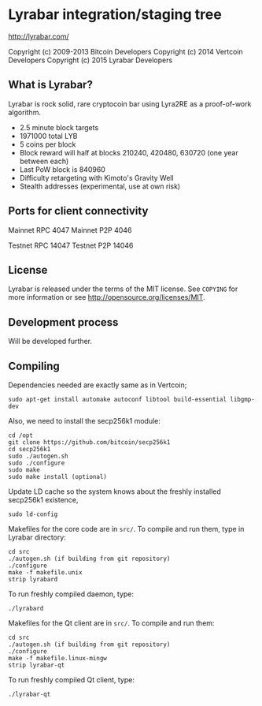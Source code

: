 Lyrabar integration/staging tree
================================

http://lyrabar.com/

Copyright (c) 2009-2013 Bitcoin Developers
Copyright (c) 2014 Vertcoin Developers
Copyright (c) 2015 Lyrabar Developers

What is Lyrabar?
----------------

Lyrabar is rock solid, rare cryptocoin bar using Lyra2RE as a proof-of-work algorithm.

 - 2.5 minute block targets
 - 1971000 total LYB
 - 5 coins per block
 - Block reward will half at blocks 210240, 420480, 630720 (one year between each)
 - Last PoW block is 840960
 - Difficulty retargeting with Kimoto's Gravity Well
 - Stealth addresses (experimental, use at own risk)


Ports for client connectivity
-----------------------------
 
Mainnet RPC 4047
Mainnet P2P 4046

Testnet RPC 14047
Testnet P2P 14046

License
-------

Lyrabar is released under the terms of the MIT license. See `COPYING` for more
information or see http://opensource.org/licenses/MIT.

Development process
-------------------

Will be developed further.

Compiling
---------

Dependencies needed are exactly same as in Vertcoin;

	sudo apt-get install automake autoconf libtool build-essential libgmp-dev

Also, we need to install the secp256k1 module:
	
	cd /opt
	git clone https://github.com/bitcoin/secp256k1
	cd secp256k1
	sudo ./autogen.sh
	sudo ./configure
	sudo make
	sudo make install (optional)

Update LD cache so the system knows about the freshly installed secp256k1 existence,

	sudo ld-config

Makefiles for the core code are in `src/`. To compile and run them, type in Lyrabar directory:

    cd src
	./autogen.sh (if building from git repository)
	./configure
	make -f makefile.unix
	strip lyrabard
	
To run freshly compiled daemon, type:
	
	./lyrabard

Makefiles for the Qt client are in `src/`. To compile and run them:

	cd src
	./autogen.sh (if building from git repository)
	./configure
    make -f makefile.linux-mingw
	strip lyrabar-qt
	
To run freshly compiled Qt client, type:
	
    ./lyrabar-qt

